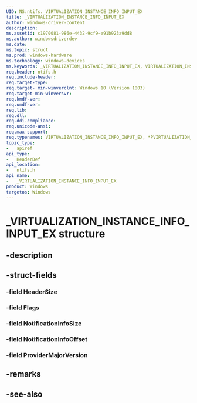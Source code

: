 ```yaml
---
UID: NS:ntifs._VIRTUALIZATION_INSTANCE_INFO_INPUT_EX
title: _VIRTUALIZATION_INSTANCE_INFO_INPUT_EX
author: windows-driver-content
description: 
ms.assetid: c1970081-986e-4432-9cf9-e91b923a9dd8
ms.author: windowsdriverdev
ms.date: 
ms.topic: struct
ms.prod: windows-hardware
ms.technology: windows-devices
ms.keywords: _VIRTUALIZATION_INSTANCE_INFO_INPUT_EX, VIRTUALIZATION_INSTANCE_INFO_INPUT_EX, *PVIRTUALIZATION_INSTANCE_INFO_INPUT_EX, 
req.header: ntifs.h
req.include-header:
req.target-type:
req.target- min-winverclnt: Windows 10 (Version 1803)
req.target-min-winversvr:
req.kmdf-ver:
req.umdf-ver:
req.lib:
req.dll:
req.ddi-compliance:
req.unicode-ansi:
req.max-support:
req.typenames: VIRTUALIZATION_INSTANCE_INFO_INPUT_EX, *PVIRTUALIZATION_INSTANCE_INFO_INPUT_EX
topic_type: 
-	apiref
api_type: 
-	HeaderDef
api_location: 
-	ntifs.h
api_name: 
-	_VIRTUALIZATION_INSTANCE_INFO_INPUT_EX
product: Windows
targetos: Windows
---
```


# _VIRTUALIZATION_INSTANCE_INFO_INPUT_EX structure

## -description


## -struct-fields

### -field HeaderSize
 
### -field Flags
 
### -field NotificationInfoSize
 
### -field NotificationInfoOffset
 
### -field ProviderMajorVersion
 

## -remarks

## -see-also